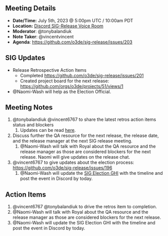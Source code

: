## Meeting Details

- **Date/Time:** July 5th, 2023 @ 5:00pm UTC / 10:00am PDT
- **Location:** [Discord SIG-Release Voice Room](https://discord.gg/Z2bzwCRJEz)
- **Moderator**: @tonybalandiuk
- **Note Taker**: @vincentvincent
- **Agenda**: https://github.com/o3de/sig-release/issues/203

## SIG Updates
- Release Retrospective Action Items
   - Completed https://github.com/o3de/sig-release/issues/201
   - Created project board for the next release: https://github.com/orgs/o3de/projects/51/views/1
- @Naomi-Wash will help as the Election Official.

## Meeting Notes
1. @tonybalandiuk @vincent6767 to share the latest retros action items status and blockers
   1. Updates can be read [here](https://docs.google.com/spreadsheets/d/1jvPxKBBQTSfkS3jg570jZ9snFaQUUyAtUQu9SBwC1Xc/edit?pli=1#gid=0).   
2. Discuss further the QA resource for the next release, the release date, and the release manager at the next SIG release meeting.
   1. @Naomi-Wash will talk with Royal about the QA resource and the release manager as those are considered blockers for the next release. Naomi will give updates on the release chat.
3. @vincent6767 to give updates about the election process: https://github.com/o3de/sig-release/issues/196
   1. @Naomi-Wash will update the [SIG Election GHI](https://github.com/o3de/sig-release/issues/197) with the timeline and post the event in Discord by today. 


## Action Items
1. @vincent6767 @tonybalandiuk to drive the retros item to completion.
2. @Naomi-Wash will talk with Royal about the QA resource and the release manager as those are considered blockers for the next release.
3. @Naomi-Wash will update the SIG Election GHI with the timeline and post the event in Discord by today. 
